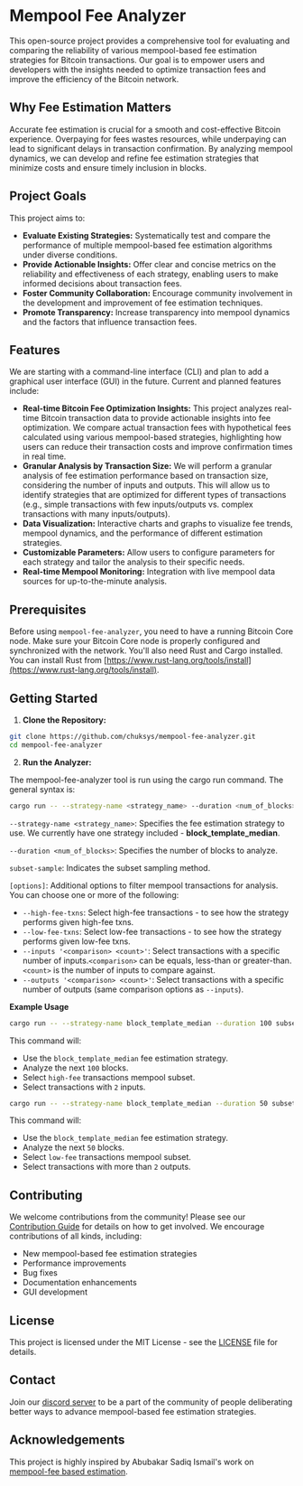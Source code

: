 # Mempool Fee Analyzer

This open-source project provides a comprehensive tool for evaluating and comparing the reliability of various mempool-based fee estimation strategies for Bitcoin transactions. Our goal is to empower users and developers with the insights needed to optimize transaction fees and improve the efficiency of the Bitcoin network.

## Why Fee Estimation Matters

Accurate fee estimation is crucial for a smooth and cost-effective Bitcoin experience. Overpaying for fees wastes resources, while underpaying can lead to significant delays in transaction confirmation. By analyzing mempool dynamics, we can develop and refine fee estimation strategies that minimize costs and ensure timely inclusion in blocks.

## Project Goals

This project aims to:

* **Evaluate Existing Strategies:** Systematically test and compare the performance of multiple mempool-based fee estimation algorithms under diverse conditions.
* **Provide Actionable Insights:** Offer clear and concise metrics on the reliability and effectiveness of each strategy, enabling users to make informed decisions about transaction fees.
* **Foster Community Collaboration:** Encourage community involvement in the development and improvement of fee estimation techniques.
* **Promote Transparency:** Increase transparency into mempool dynamics and the factors that influence transaction fees.

## Features

We are starting with a command-line interface (CLI) and plan to add a graphical user interface (GUI) in the future. Current and planned features include:

* **Real-time Bitcoin Fee Optimization Insights:** This project analyzes real-time Bitcoin transaction data to provide actionable insights into fee optimization. We compare actual transaction fees with hypothetical fees calculated using various mempool-based strategies, highlighting how users can reduce their transaction costs and improve confirmation times in real time.
* **Granular Analysis by Transaction Size:**  We will perform a granular analysis of fee estimation performance based on transaction size, considering the number of inputs and outputs.  This will allow us to identify strategies that are optimized for different types of transactions (e.g., simple transactions with few inputs/outputs vs. complex transactions with many inputs/outputs).
* **Data Visualization:**  Interactive charts and graphs to visualize fee trends, mempool dynamics, and the performance of different estimation strategies.
* **Customizable Parameters:**  Allow users to configure parameters for each strategy and tailor the analysis to their specific needs.
* **Real-time Mempool Monitoring:**  Integration with live mempool data sources for up-to-the-minute analysis.

## Prerequisites

Before using `mempool-fee-analyzer`, you need to have a running Bitcoin Core node. Make sure your Bitcoin Core node is properly configured and synchronized with the network.  You'll also need Rust and Cargo installed.  You can install Rust from [https://www.rust-lang.org/tools/install](https://www.rust-lang.org/tools/install).

## Getting Started

1. **Clone the Repository:**

```bash
git clone https://github.com/chuksys/mempool-fee-analyzer.git
cd mempool-fee-analyzer
```

2. **Run the Analyzer:**

The mempool-fee-analyzer tool is run using the cargo run command.  The general syntax is: 

```bash
cargo run -- --strategy-name <strategy_name> --duration <num_of_blocks> subset-sample [options]
```
`--strategy-name <strategy_name>`: Specifies the fee estimation strategy to use. We currently have one strategy included - 
**block_template_median**.

`--duration <num_of_blocks>`: Specifies the number of blocks to analyze.

`subset-sample`:  Indicates the subset sampling method.

`[options]`:  Additional options to filter mempool transactions for analysis.  You can choose one or more of the following:

* `--high-fee-txns`: Select high-fee transactions - to see how the strategy performs given high-fee txns.
* `--low-fee-txns`: Select low-fee transactions - to see how the strategy performs given low-fee txns.
* `--inputs '<comparison> <count>'`: Select transactions with a specific number of inputs.`<comparison>` can be equals, less-than or greater-than. `<count>` is the number of inputs to compare against.
* `--outputs '<comparison> <count>'`: Select transactions with a specific number of outputs (same comparison options as `--inputs`).

**Example Usage**

```bash
cargo run -- --strategy-name block_template_median --duration 100 subset-sample --high-fee-txns --inputs 'equals 2'
```

This command will:

* Use the `block_template_median` fee estimation strategy.
* Analyze the next `100` blocks.
* Select `high-fee` transactions mempool subset.
* Select transactions with `2` inputs.

```bash
cargo run -- --strategy-name block_template_median --duration 50 subset-sample --low-fee-txns --outputs 'greater-than 2'
```

This command will:

* Use the `block_template_median` fee estimation strategy.
* Analyze the next `50` blocks.
* Select `low-fee` transactions mempool subset.
* Select transactions with more than `2` outputs.


## Contributing

We welcome contributions from the community!  Please see our [Contribution Guide](CONTRIBUTING.md) for details on how to get involved. We encourage contributions of all kinds, including:

* New mempool-based fee estimation strategies
* Performance improvements
* Bug fixes
* Documentation enhancements
* GUI development

## License

This project is licensed under the MIT License - see the [LICENSE](LICENSE) file for details.

## Contact

Join our [discord server](https://discord.gg/3Tfs6eAfe7) to be a part of the community of people deliberating better ways to advance mempool-based fee estimation strategies.

## Acknowledgements

This project is highly inspired by Abubakar Sadiq Ismail's work on [mempool-fee based estimation](https://delvingbitcoin.org/t/mempool-based-fee-estimation-on-bitcoin-core/703).